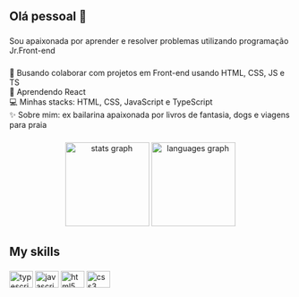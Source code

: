 <h2 align="left">Olá pessoal 👋</h2>

###

<p align="left">Sou apaixonada por aprender e resolver problemas utilizando programação<br>Jr.Front-end</p>

###

<p align="left">💜 Busando colaborar com projetos em Front-end usando HTML, CSS, JS e TS<br>🚀 Aprendendo React<br>💻 Minhas stacks: HTML, CSS, JavaScript e TypeScript<br>✨ Sobre mim: ex bailarina apaixonada por livros de fantasia, dogs e viagens para praia</p>

###

<div align="center">
  <img src="https://github-readme-stats.vercel.app/api?hide_title=false&hide_rank=false&show_icons=true&include_all_commits=true&count_private=true&disable_animations=false&theme=radical&locale=en&hide_border=false&username=YasminGonc" height="150" alt="stats graph"/>
  <img src="https://github-readme-stats.vercel.app/api/top-langs?locale=en&hide_title=false&layout=compact&card_width=320&langs_count=5&theme=radical&hide_border=false&username=YasminGonc" height="150" alt="languages graph"  />
</div>

<h2 align="left">My skills</h2>

###

<div align="left">
  <img src="https://cdn.jsdelivr.net/gh/devicons/devicon/icons/typescript/typescript-plain.svg" height="30" width="42" alt="typescript logo"/>
  <img src="https://cdn.jsdelivr.net/gh/devicons/devicon/icons/javascript/javascript-original.svg" height="30" width="42" alt="javascript logo"/>
  <img src="https://cdn.jsdelivr.net/gh/devicons/devicon/icons/html5/html5-original.svg" height="30" width="42" alt="html5 logo"/>
  <img src="https://cdn.jsdelivr.net/gh/devicons/devicon/icons/css3/css3-original.svg" height="30" width="42" alt="css3 logo"/>
</div>

###

<br clear="both">




